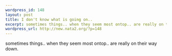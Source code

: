 ```yaml
--- 
wordpress_id: 148
layout: post
title: I don't know what is going on..
excerpt: sometimes things.. when they seem most ontop.. are really on their way down.
wordpress_url: http://new.nata2.org/?p=148
---
```

sometimes things.. when they seem most ontop.. are really on their way down.
